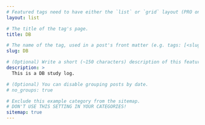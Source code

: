 ```yaml
---
# Featured tags need to have either the `list` or `grid` layout (PRO only).
layout: list

# The title of the tag's page.
title: DB

# The name of the tag, used in a post's front matter (e.g. tags: [<slug>]).
slug: DB

# (Optional) Write a short (~150 characters) description of this featured tag.
description: >
  This is a DB study log.

# (Optional) You can disable grouping posts by date.
# no_groups: true

# Exclude this example category from the sitemap.
# DON'T USE THIS SETTING IN YOUR CATEGORIES!
sitemap: true
---
```

